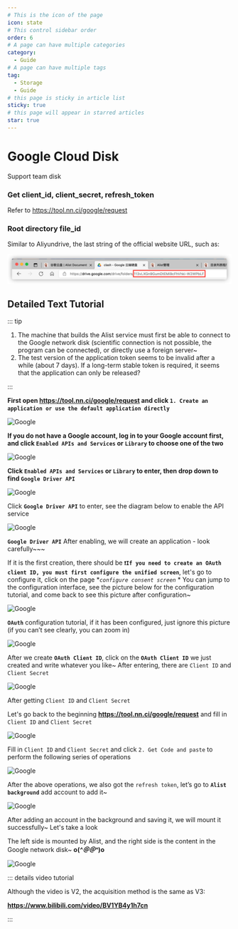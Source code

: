 ```yaml
---
# This is the icon of the page
icon: state
# This control sidebar order
order: 6
# A page can have multiple categories
category:
  - Guide
# A page can have multiple tags
tag:
  - Storage
  - Guide
# this page is sticky in article list
sticky: true
# this page will appear in starred articles
star: true
---
```


# Google Cloud Disk

Support team disk
### Get client_id, client_secret, refresh_token
Refer to https://tool.nn.ci/google/request

### Root directory file_id
Similar to Aliyundrive, the last string of the official website URL, such as:

![google](/img/drivers/googledrive.png)

## Detailed Text Tutorial

::: tip

1. The machine that builds the Alist service must first be able to connect to the Google network disk (scientific connection is not possible, the program can be connected), or directly use a foreign server~
2. The test version of the application token seems to be invalid after a while (about 7 days). If a long-term stable token is required, it seems that the application can only be released?

:::

**First open https://tool.nn.ci/google/request and click `1. Create an application or use the default application directly`**

![Google](/img/drivers/google/Google-0.png)

**If you do not have a Google account, log in to your Google account first, and click `Enabled APIs and Services` or `Library` to choose one of the two**

![Google](/img/drivers/google/Google-1.png)

**Click `Enabled APIs and Services` or `Library` to enter, then drop down to find `Google Driver API`**

![Google](/img/drivers/google/Google-2.png)

Click **`Google Driver API`** to enter, see the diagram below to enable the API service

![Google](/img/drivers/google/Google-3.png)

  **`Google Driver API`** After enabling, we will create an application - look carefully~~~

If it is the first creation, there should be **` ❗If you need to create an OAuth client ID, you must first configure the unified screen `**, let's go to configure it, click on the page **`configure consent screen`* * You can jump to the configuration interface, see the picture below for the configuration tutorial, and come back to see this picture after configuration~

![Google](/img/drivers/google/Google-4-1.png)

**`OAuth`** configuration tutorial, if it has been configured, just ignore this picture (if you can’t see clearly, you can zoom in)

![Google](/img/drivers/google/Google-6.png)

After we create **`OAuth Client ID`**, click on the **`OAuth Client ID`** we just created and write whatever you like~ After entering, there are `Client ID` and `Client Secret`

![Google](/img/drivers/google/Google-7.png)

After getting `Client ID` and `Client Secret`

Let's go back to the beginning **https://tool.nn.ci/google/request** and fill in `Client ID` and `Client Secret`

![Google](/img/drivers/google/Google-8.png)

Fill in `Client ID` and `Client Secret` and click `2. Get Code and paste` to perform the following series of operations

![Google](/img/drivers/google/Google-11-1.png)

After the above operations, we also got the `refresh token`, let’s go to **`Alist background`** add account to add it~

![Google](/img/drivers/google/Google-12-1.png)

After adding an account in the background and saving it, we will mount it successfully~ Let's take a look

The left side is mounted by Alist, and the right side is the content in the Google network disk~ **o(*^＠＠^*)o**

![Google](/img/drivers/google/Google-13-1.png)



::: details video tutorial

Although the video is V2, the acquisition method is the same as V3:

**https://www.bilibili.com/video/BV1YB4y1h7cn**

:::